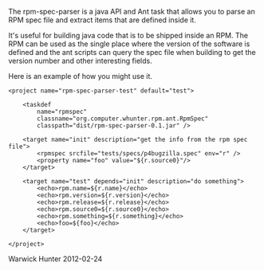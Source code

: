 The rpm-spec-parser is a java API and Ant task that allows you to parse an 
RPM spec file and extract items that are defined inside it. 

It's useful for building java code that is to be shipped inside an RPM. 
The RPM can be used as the single place where the version of the software 
is defined and the ant scripts can query the spec file when building to get 
the version number and other interesting fields.

Here is an example of how you might use it.

    <project name="rpm-spec-parser-test" default="test">

        <taskdef 
            name="rpmspec" 
            classname="org.computer.whunter.rpm.ant.RpmSpec" 
            classpath="dist/rpm-spec-parser-0.1.jar" />

        <target name="init" description="get the info from the rpm spec file">
            <rpmspec srcfile="tests/specs/p4bugzilla.spec" env="r" />
            <property name="foo" value="${r.source0}"/>
        </target>

        <target name="test" depends="init" description="do something">
            <echo>rpm.name=${r.name}</echo>
            <echo>rpm.version=${r.version}</echo>
            <echo>rpm.release=${r.release}</echo>
            <echo>rpm.source0=${r.source0}</echo>
            <echo>rpm.something=${r.something}</echo>
            <echo>foo=${foo}</echo>
        </target>

    </project>

Warwick Hunter 2012-02-24
